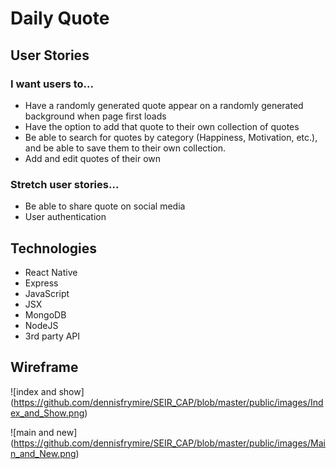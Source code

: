 # Daily Quote

## User Stories

### I want users to...

- Have a randomly generated quote appear on a randomly generated background when page first loads
- Have the option to add that quote to their own collection of quotes
- Be able to search for quotes by category (Happiness, Motivation, etc.), and be able to save them to their own collection.
- Add and edit quotes of their own

### Stretch user stories...

- Be able to share quote on social media
- User authentication

## Technologies

- React Native
- Express
- JavaScript
- JSX
- MongoDB
- NodeJS
- 3rd party API

## Wireframe

![index and show] (https://github.com/dennisfrymire/SEIR_CAP/blob/master/public/images/Index_and_Show.png)

![main and new] (https://github.com/dennisfrymire/SEIR_CAP/blob/master/public/images/Main_and_New.png)



